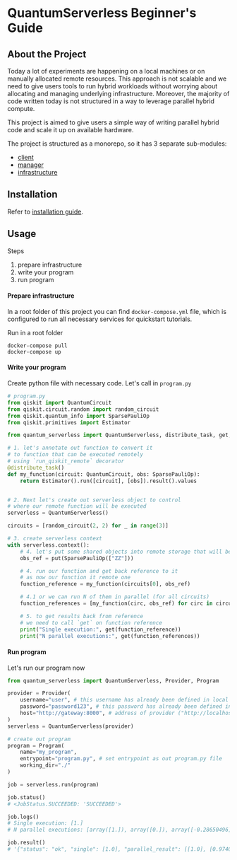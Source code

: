 # QuantumServerless Beginner's Guide

## About the Project
Today a lot of experiments are happening on a local machines or on manually allocated remote resources. This approach is not scalable and we need to give users tools to run hybrid workloads without worrying about allocating and managing underlying infrastructure. Moreover, the majority of code written today is not structured in a way to leverage parallel hybrid compute.

This project is aimed to give users a simple way of writing parallel hybrid code and scale it up on available hardware.

The project is structured as a monorepo, so it has 3 separate sub-modules:
- [client](../client)
- [manager](../manager)
- [infrastructure](../infrastructure)

## Installation

Refer to [installation guide](../INSTALL.md).

## Usage

Steps
1. prepare infrastructure
2. write your program
3. run program

#### Prepare infrastructure

In a root folder of this project you can find `docker-compose.yml` 
file, which is configured to run all necessary services for quickstart tutorials.

Run in a root folder
```shell
docker-compose pull
docker-compose up
```

#### Write your program

Create python file with necessary code. Let's call in `program.py`

```python
# program.py
from qiskit import QuantumCircuit
from qiskit.circuit.random import random_circuit
from qiskit.quantum_info import SparsePauliOp
from qiskit.primitives import Estimator

from quantum_serverless import QuantumServerless, distribute_task, get, put

# 1. let's annotate out function to convert it
# to function that can be executed remotely
# using `run_qiskit_remote` decorator
@distribute_task()
def my_function(circuit: QuantumCircuit, obs: SparsePauliOp):
    return Estimator().run([circuit], [obs]).result().values


# 2. Next let's create out serverless object to control
# where our remote function will be executed
serverless = QuantumServerless()

circuits = [random_circuit(2, 2) for _ in range(3)]

# 3. create serverless context
with serverless.context():
    # 4. let's put some shared objects into remote storage that will be shared among all executions
    obs_ref = put(SparsePauliOp(["ZZ"]))

    # 4. run our function and get back reference to it
    # as now our function it remote one
    function_reference = my_function(circuits[0], obs_ref)

    # 4.1 or we can run N of them in parallel (for all circuits)
    function_references = [my_function(circ, obs_ref) for circ in circuits]

    # 5. to get results back from reference
    # we need to call `get` on function reference
    print("Single execution:", get(function_reference))
    print("N parallel executions:", get(function_references))
```

#### Run program

Let's run our program now

```python
from quantum_serverless import QuantumServerless, Provider, Program

provider = Provider(
    username="user", # this username has already been defined in local docker setup and does not need to be changed
    password="password123", # this password has already been defined in local docker setup and does not need to be changed
    host="http://gateway:8000", # address of provider ("http://localhost:8000" in local system command line)
)
serverless = QuantumServerless(provider)

# create out program
program = Program(
    name="my_program",
    entrypoint="program.py", # set entrypoint as out program.py file
    working_dir="./"
)

job = serverless.run(program)

job.status()
# <JobStatus.SUCCEEDED: 'SUCCEEDED'>

job.logs()
# Single execution: [1.]
# N parallel executions: [array([1.]), array([0.]), array([-0.28650496])]

job.result()
# '{"status": "ok", "single": [1.0], "parallel_result": [[1.0], [0.9740035726118753], [1.0]]}'
```
